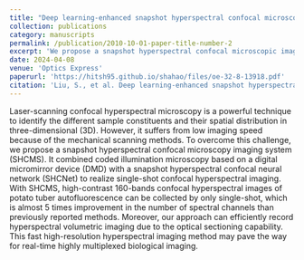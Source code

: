 ```yaml
---
title: "Deep learning-enhanced snapshot hyperspectral confocal microscopy imaging system"
collection: publications
category: manuscripts
permalink: /publication/2010-10-01-paper-title-number-2
excerpt: 'We propose a snapshot hyperspectral confocal microscopic imaging system (SHCMS). It combined coded illumination microscopy based on a digital micromirror device (DMD) with a snapshot hyperspectral confocal neural network (SHCNet) to realize single-shot confocal hyperspectral imaging. With SHCMS, high-contrast 160-band confocal hyperspectral images of potato tuber autofluorescence can be collected by only single-shot, which is almost 5 times improvement in the number of spectral channels than previously reported methods.'
date: 2024-04-08
venue: 'Optics Express'
paperurl: 'https://hitsh95.github.io/shahao/files/oe-32-8-13918.pdf'
citation: 'Liu, S., et al. Deep learning-enhanced snapshot hyperspectral confocal microscopy imaging system. Optics Express 32(2024).'
---
```


Laser-scanning confocal hyperspectral microscopy is a powerful technique to identify the different sample constituents and their spatial distribution in three-dimensional (3D). However, it suffers from low imaging speed because of the mechanical scanning methods. To overcome this challenge, we propose a snapshot hyperspectral confocal microscopy imaging system (SHCMS). It combined coded illumination microscopy based on a digital micromirror device (DMD) with a snapshot hyperspectral confocal neural network (SHCNet) to realize single-shot confocal hyperspectral imaging. With SHCMS, high-contrast 160-bands confocal hyperspectral images of potato tuber autofluorescence can be collected by only single-shot, which is almost 5 times improvement in the number of spectral channels than previously reported methods. Moreover, our approach can efficiently record hyperspectral volumetric imaging due to the optical sectioning capability. This fast high-resolution hyperspectral imaging method may pave the way for real-time highly multiplexed biological imaging.
